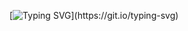[![Typing SVG](https://readme-typing-svg.herokuapp.com?font=Fira+Code&weight=900&size=29&pause=1000&width=435&lines=VARIADIC+FUNCTION!)](https://git.io/typing-svg)

